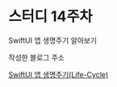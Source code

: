 # 스터디 14주차 

 SwiftUI 앱 생명주기 알아보기

작성한 블로그 주소

[SwiftUI 앱 생명주기(Life-Cycle)](https://h2kangrok.tistory.com/41)<br/>

